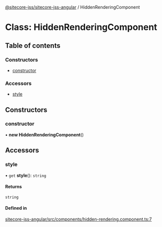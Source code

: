[@sitecore-jss/sitecore-jss-angular](../README.md) / HiddenRenderingComponent

# Class: HiddenRenderingComponent

## Table of contents

### Constructors

- [constructor](HiddenRenderingComponent.md#constructor)

### Accessors

- [style](HiddenRenderingComponent.md#style)

## Constructors

### constructor

• **new HiddenRenderingComponent**()

## Accessors

### style

• `get` **style**(): `string`

#### Returns

`string`

#### Defined in

[sitecore-jss-angular/src/components/hidden-rendering.component.ts:7](https://github.com/Sitecore/jss/blob/64c81a0b8/packages/sitecore-jss-angular/src/components/hidden-rendering.component.ts#L7)
